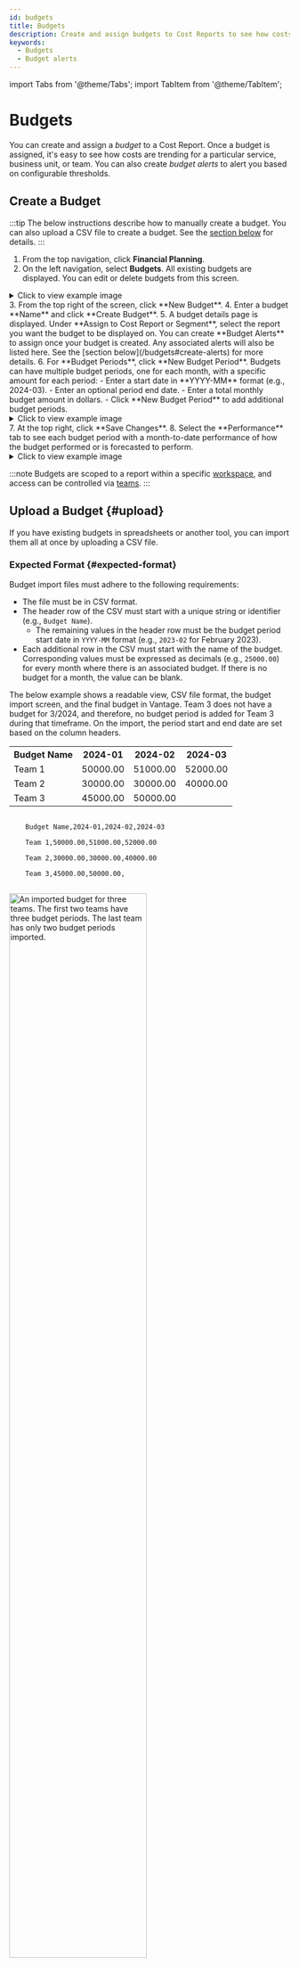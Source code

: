 ```yaml
---
id: budgets
title: Budgets
description: Create and assign budgets to Cost Reports to see how costs are trending for a service or business unit over time.
keywords:
  - Budgets
  - Budget alerts
---
```


import Tabs from '@theme/Tabs';
import TabItem from '@theme/TabItem';

# Budgets

You can create and assign a _budget_ to a Cost Report. Once a budget is assigned, it's easy to see how costs are trending for a particular service, business unit, or team. You can also create _budget alerts_ to alert you based on configurable thresholds.

## Create a Budget

:::tip
The below instructions describe how to manually create a budget. You can also upload a CSV file to create a budget. See the [section below](/budgets#upload) for details.
:::

1. From the top navigation, click **Financial Planning**.
2. On the left navigation, select **Budgets**. All existing budgets are displayed. You can edit or delete budgets from this screen.
<details><summary>Click to view example image</summary>
    <div style={{display:"flex", justifyContent:"center"}}>
        <img alt="The Budgets landing page with three different budgets displayed. One budget has a month-to-date performance listed." width="100%" src="/img/budget-screen.png" />
    </div>
</details>
3. From the top right of the screen, click **New Budget**.
4. Enter a budget **Name** and click **Create Budget**.
5. A budget details page is displayed. Under **Assign to Cost Report or Segment**, select the report you want the budget to be displayed on. You can create **Budget Alerts** to assign once your budget is created. Any associated alerts will also be listed here. See the [section below](/budgets#create-alerts) for more details.
6. For **Budget Periods**, click **New Budget Period**. Budgets can have multiple budget periods, one for each month, with a specific amount for each period:
   - Enter a start date in **YYYY-MM** format (e.g., 2024-03).
   - Enter an optional period end date.
   - Enter a total monthly budget amount in dollars.
   - Click **New Budget Period** to add additional budget periods.
      <details><summary>Click to view example image</summary>
       <div style={{display:"flex", justifyContent:"center"}}>
           <img alt="The Budget creation screen with three different periods added to the budget." width="100%" src="/img/create-budget.png" />
       </div>
     </details>
7. At the top right, click **Save Changes**.
8. Select the **Performance** tab to see each budget period with a month-to-date performance of how the budget performed or is forecasted to perform.
<details><summary>Click to view example image</summary>
    <div style={{display:"flex", justifyContent:"center"}}>
        <img alt="Performance of a budget across six periods with actual and forecasted performance displayed for each month." width="100%" src="/img/budget-performance.png" />
    </div>
</details>

:::note
Budgets are scoped to a report within a specific [workspace](/workspaces/), and access can be controlled via [teams](/rbac).
:::

## Upload a Budget {#upload}

If you have existing budgets in spreadsheets or another tool, you can import them all at once by uploading a CSV file.

### Expected Format {#expected-format}

Budget import files must adhere to the following requirements:

- The file must be in CSV format.
- The header row of the CSV must start with a unique string or identifier (e.g., `Budget Name`).
  - The remaining values in the header row must be the budget period start date in `YYYY-MM` format (e.g., `2023-02` for February 2023).
- Each additional row in the CSV must start with the name of the budget. Corresponding values must be expressed as decimals (e.g., `25000.00`) for every month where there is an associated budget. If there is no budget for a month, the value can be blank.

The below example shows a readable view, CSV file format, the budget import screen, and the final budget in Vantage. Team 3 does not have a budget for 3/2024, and therefore, no budget period is added for Team 3 during that timeframe. On the import, the period start and end date are set based on the column headers.

<Tabs>
  <TabItem value="budget" label="Budget" default>
    <table>
        <tr>
        <th>Budget Name</th>
        <th>2024-01</th>
        <th>2024-02</th>
        <th>2024-03</th>
        </tr>
        <tr>
        <td>Team 1</td>
        <td>50000.00</td>
        <td>51000.00</td>
        <td>52000.00</td>
        </tr>
        <tr>
        <td>Team 2</td>
        <td>30000.00</td>
        <td>30000.00</td>
        <td>40000.00</td>
        </tr>
        <tr>
        <td>Team 3</td>
        <td>45000.00</td>
        <td>50000.00</td>
        <td></td>
        </tr>
    </table>
    </TabItem>
  <TabItem value="csv" label="CSV File">
    <pre><code>
    Budget Name,2024-01,2024-02,2024-03<br/>
    Team 1,50000.00,51000.00,52000.00<br/>
    Team 2,30000.00,30000.00,40000.00<br/>
    Team 3,45000.00,50000.00,
    </code></pre>
  </TabItem>
  <TabItem value="upload" label="Import Screen">
    <div style={{display:"flex", justifyContent:"center"}}>
        <img alt="An imported budget for three teams. The first two teams have three budget periods. The last team has only two budget periods imported." width="70%" src="/img/import-budget.png" />
    </div>
  </TabItem>
    <TabItem value="imported" label="Imported Budget">
    <div style={{display:"flex", justifyContent:"center"}}>
        <img alt="Team 1, 2, and 3 budgets listed on the main Budgets screen." width="100%" src="/img/imported-budget.png" />
    </div>
  </TabItem>
</Tabs>

---

### Import Budget

1. From the top navigation, click **Financial Planning**.
2. On the left navigation, select **Budgets**.
3. From the top right of the screen, click **Import**. The **Import Budget Data** modal is displayed.
4. Click **Choose File** and select a CSV file.
5. Click **Upload**. The **Review Imported Errors** screen is displayed. If no errors are present, click **Confirm** > **OK**.

### Fix Import Errors

If a formatting error is found in your imported CSV file, the import wizard indicates where the error occurred. To fix the error, correct the issue in your source CSV and re-upload the file. In the below example, an error occurred because the CSV file contained duplicate values in the header row.

<Tabs>
    <TabItem value="error" label="Error Screen">
    <div style={{display:"flex", justifyContent:"center"}}>
        <img alt="Budget import errors" width="80%" src="/img/budget-error.png" />
    </div>
    </TabItem>
    <TabItem value="csv" label="Source CSV File">
        <pre><code>
        Budget Name,2024-01,2024-03,2024-03<br/>
        Team 1,50000.00,51000.00,52000.00,
        </code></pre>
    </TabItem>
</Tabs>

---

Use the following troubleshooting suggestions to check for errors in your CSV file:

- Ensure there are no additional blank columns in the CSV file.
- Ensure that each budget name is unique.
- Ensure the dates in the header row are in the correct format (i.e., `YYYY-MM`).
- Ensure values do not include other characters and are in decimal format (e.g., `56000.00`, not `$56,000.00`).

## View Budgets on Cost Reports

Once a budget is assigned to a [Cost Report](/cost_reports/), a budget report with month-to-date performance is displayed at the top of the Cost Report. The budget reflects amortized costs throughout the month, indicating whether the spending is above or below the budget month to date.

<div style={{display:"flex", justifyContent:"center"}}>
    <img alt="A budget is displayed as a trend line on the Cost Report in the console" width="100%" src="/img/cost-report-budget.png" />
</div>

Budgets are displayed as a yellow line on the graph in the cumulative, daily, weekly, and monthly views on a Cost Report. The dotted portion of the line corresponds to the forecasted future budget, generated using a time-series model, which you can track against your forecasted costs.

:::note
The following note applies to budgets on Cost Reports:

- If you select the **Weekly** view, you may see the budget line dip for the first and last week of the month. This is because budgets are metered per day

:::

## Create Budget Alerts {#create-alerts}

Budget alerts are automated alerts based on configurable budget thresholds. Create a budget alert for any of your existing budgets to notify you when a percentage of a budget is exceeded for a designated period. You can configure alerts to notify Vantage users via email, Slack, or Microsoft Teams channels. Periods can be set before or after a certain number of days into the month (e.g., “10 days from the start of the month”).

:::note
If you want to send alerts to Slack or Microsoft Teams, see the report notifications documentation for information on how to set up a [Slack](/report_notifications#slack) or [Microsoft Teams](/report_notifications#ms-teams) integration with Vantage. Once you've set up an integration, follow the steps below to set up a budget alert.
:::

1. From the top navigation, click **Financial Planning**.
2. On the left navigation, select **Budget Alerts**.
3. At the top, click **Configure Alert**.
4. The **New Budget Alert** modal is displayed. Configure the following parameters:
   - For **Budget**, select the budget for which the alert applies.
   - For **If Costs Exceed**, select a percentage threshold (e.g., 85% of the budget). You'll receive an alert only if the threshold is reached.
   - Optionally, enter a period of observation within the month (e.g., “10 days from the start of the month” or “5 days before the end of the month").
   - For **Email recipients**, select recipients, who are members of your team in Vantage, you want to receive the alert.
   - Optionally, select any Slack or Microsoft Teams channels you want to receive the alert.
   <details><summary>Click to view example image</summary>
    <div style={{display:"flex", justifyContent:"center"}}>
        <img alt="A budget alert configured to send to one user and a Slack team 10 days before the end of the month." width="50%" src="/img/configure-budget-alert.png" />
    </div>
    </details>
5. Click **Save**. Budget alerts will look similar to the below image.

<div style={{display:"flex", justifyContent:"center"}}>
    <img alt="Email budget alert" width="60%" src="/img/email-budget-alert.png" />
</div>

Recipients will be notified immediately after a Cost Report is updated with the latest data. Reports are updated with the latest data at least once per day. If your budget exceeds the threshold for multiple alerts, you'll be notified only about the most severe alert (the alert with the highest threshold).

### Budget Alert Limitations

At this time, only dynamic, percentage-based thresholds are supported. Budget alerts can be configured only to send alerts based on actual, not forecasted costs.

:::note
A single cost increase will not typically trigger a budget alert. If you are interested in this feature, see the [Cost Anomaly Alerts](/cost_anomaly_alerts) documentation.
:::

Because a budget is defined for a month, you can only be alerted based on the budget amount for the _entire_ month instead of the month to date. As a workaround, configure the **Within** option on the alert (e.g., "10 days from the start of the month") to mimic this behavior.

### Budget Alerts and Cost Reports

If you update a Cost Report that is associated with a budget alert, the following message is displayed: _This report has budget alerts and may trigger a notification. Are you sure you want to save the report?_ You must confirm before saving the report.
